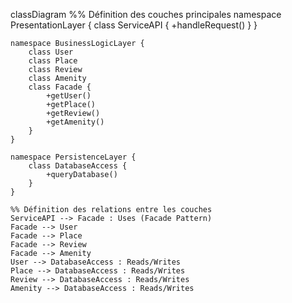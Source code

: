classDiagram
    %% Définition des couches principales
    namespace PresentationLayer {
        class ServiceAPI {
            +handleRequest()
        }
    }

    namespace BusinessLogicLayer {
        class User
        class Place
        class Review
        class Amenity
        class Facade {
            +getUser()
            +getPlace()
            +getReview()
            +getAmenity()
        }
    }

    namespace PersistenceLayer {
        class DatabaseAccess {
            +queryDatabase()
        }
    }

    %% Définition des relations entre les couches
    ServiceAPI --> Facade : Uses (Facade Pattern)
    Facade --> User
    Facade --> Place
    Facade --> Review
    Facade --> Amenity
    User --> DatabaseAccess : Reads/Writes
    Place --> DatabaseAccess : Reads/Writes
    Review --> DatabaseAccess : Reads/Writes
    Amenity --> DatabaseAccess : Reads/Writes
